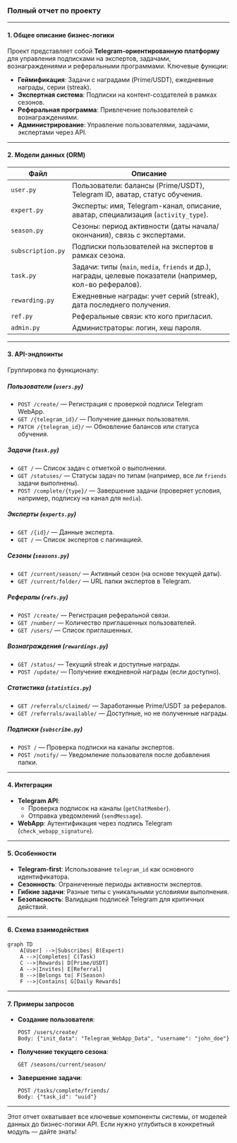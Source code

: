 ### **Полный отчет по проекту**

---

#### **1. Общее описание бизнес-логики**
Проект представляет собой **Telegram-ориентированную платформу** для управления подписками на экспертов, задачами, вознаграждениями и реферальными программами. Ключевые функции:
- **Геймификация**: Задачи с наградами (Prime/USDT), ежедневные награды, серии (streak).
- **Экспертная система**: Подписки на контент-создателей в рамках сезонов.
- **Реферальная программа**: Привлечение пользователей с вознаграждениями.
- **Администрирование**: Управление пользователями, задачами, экспертами через API.

---

#### **2. Модели данных (ORM)**
| Файл              | Описание                                                                                     |
|-------------------|---------------------------------------------------------------------------------------------|
| `user.py`         | Пользователи: балансы (Prime/USDT), Telegram ID, аватар, статус обучения.                   |
| `expert.py`       | Эксперты: имя, Telegram-канал, описание, аватар, специализация (`activity_type`).           |
| `season.py`       | Сезоны: период активности (даты начала/окончания), связь с экспертами.                     |
| `subscription.py` | Подписки пользователей на экспертов в рамках сезона.                                        |
| `task.py`         | Задачи: типы (`main`, `media`, `friends` и др.), награды, целевые показатели (например, кол-во рефералов). |
| `rewarding.py`    | Ежедневные награды: учет серий (streak), дата последнего получения.                         |
| `ref.py`          | Реферальные связи: кто кого пригласил.                                                      |
| `admin.py`        | Администраторы: логин, хеш пароля.                                                          |

---

#### **3. API-эндпоинты**
Группировка по функционалу:

##### **Пользователи (`users.py`)**
- `POST /create/` — Регистрация с проверкой подписи Telegram WebApp.
- `GET /{telegram_id}/` — Получение данных пользователя.
- `PATCH /{telegram_id}/` — Обновление балансов или статуса обучения.

##### **Задачи (`task.py`)**
- `GET /` — Список задач с отметкой о выполнении.
- `GET /statuses/` — Статусы задач по типам (например, все ли `friends` задачи выполнены).
- `POST /complete/{type}/` — Завершение задачи (проверяет условия, например, подписку на канал для `media`).

##### **Эксперты (`experts.py`)**
- `GET /{id}/` — Данные эксперта.
- `GET /` — Список экспертов с пагинацией.

##### **Сезоны (`seasons.py`)**
- `GET /current/season/` — Активный сезон (на основе текущей даты).
- `GET /current/folder/` — URL папки экспертов в Telegram.

##### **Рефералы (`refs.py`)**
- `POST /create/` — Регистрация реферальной связи.
- `GET /number/` — Количество приглашенных пользователей.
- `GET /users/` — Список приглашенных.

##### **Вознаграждения (`rewardings.py`)**
- `GET /status/` — Текущий streak и доступные награды.
- `POST /update/` — Получение ежедневной награды (если доступно).

##### **Статистика (`statistics.py`)**
- `GET /referrals/claimed/` — Заработанные Prime/USDT за рефералов.
- `GET /referrals/available/` — Доступные, но не полученные награды.

##### **Подписки (`subscribe.py`)**
- `POST /` — Проверка подписки на каналы экспертов.
- `POST /notify/` — Уведомление пользователя после добавления папки.

---

#### **4. Интеграции**
- **Telegram API**: 
  - Проверка подписок на каналы (`getChatMember`).
  - Отправка уведомлений (`sendMessage`).
- **WebApp**: Аутентификация через подпись Telegram (`check_webapp_signature`).

---

#### **5. Особенности**
- **Telegram-first**: Использование `telegram_id` как основного идентификатора.
- **Сезонность**: Ограниченные периоды активности экспертов.
- **Гибкие задачи**: Разные типы с уникальными условиями выполнения.
- **Безопасность**: Валидация подписей Telegram для критичных действий.

---

#### **6. Схема взаимодействия**
```mermaid
graph TD
    A[User] -->|Subscribes| B(Expert)
    A -->|Completes| C(Task)
    C -->|Rewards| D[Prime/USDT]
    A -->|Invites| E[Referral]
    B -->|Belongs to| F(Season)
    F -->|Contains| G[Daily Rewards]
```

---

#### **7. Примеры запросов**
- **Создание пользователя**:
  ```http
  POST /users/create/
  Body: {"init_data": "Telegram_WebApp_Data", "username": "john_doe"}
  ```

- **Получение текущего сезона**:
  ```http
  GET /seasons/current/season/
  ```

- **Завершение задачи**:
  ```http
  POST /tasks/complete/friends/
  Body: {"task_id": "uuid"}
  ```

---

Этот отчет охватывает все ключевые компоненты системы, от моделей данных до бизнес-логики API. Если нужно углубиться в конкретный модуль — дайте знать!
